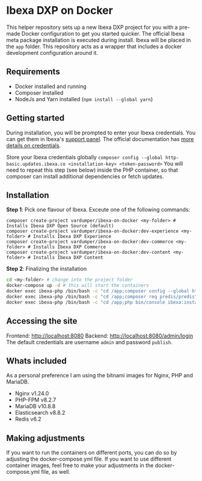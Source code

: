 # Ibexa DXP on Docker

This helper repository sets up a new Ibexa DXP project for you with a pre-made Docker configuration to get you started quicker.
The official Ibexa meta package installation is executed during install. Ibexa will be placed in the `app` folder. This repository acts as a wrapper that includes a docker development configuration around it.

## Requirements

- Docker installed and running
- Composer installed
- NodeJs and Yarn installed (`npm install --global yarn`)

## Getting started

During installation, you will be prompted to enter your Ibexa credentials. You can get them in Ibexa's [support panel](https://support.ibexa.co).
The official documentation has [more details on credentials](https://doc.ibexa.co/en/latest/getting_started/requirements/#ibexa-dxp-credentials).

Store your Ibexa credentials globally `composer config --global http-basic.updates.ibexa.co <installation-key> <token-password>`
You will need to repeat this step (see below) inside the PHP container, so that composer can install additional dependencies or fetch updates.

## Installation

**Step 1**: Pick one flavour of Ibexa. Exceute one of the following commands:

```
composer create-project vardumper/ibexa-on-docker <my-folder> # Installs Ibexa DXP Open Source (default)
composer create-project vardumper/ibexa-on-docker:dev-experience <my-folder> # Installs Ibexa DXP Experience
composer create-project vardumper/ibexa-on-docker:dev-commerce <my-folder> # Installs Ibexa DXP Commerce
composer create-project vardumper/ibexa-on-docker:dev-content <my-folder> # Installs Ibexa DXP Content
```

**Step 2**: Finalizing the installation

```bash
cd <my-folder> # change into the project folder
docker-compose up -d # this will start the containers
docker exec ibexa-php /bin/bash -c "cd /app;composer config --global http-basic.updates.ibexa.co <installation-key> <token-password>" # stored credentials in php container
docker exec ibexa-php /bin/bash -c "cd /app;composer req predis/predis" # add required package for redis
docker exec ibexa-php /bin/bash -c "cd /app;php bin/console ibexa:install" # initialize database, run migrations, finalize setup
```

## Accessing the site

Frontend: [http://localhost:8080](http://localhost:8080)
Backend: [http://localhost:8080/admin/login](http://localhost:8080/admin/login)
The default credentials are username `admin` and password `publish`.

## Whats included

As a personal preference I am using the bitnami images for Nginx, PHP and MariaDB.

- Nginx v1.24.0
- PHP-FPM v8.2.7
- MariaDB v10.8.8
- Elasticsearch v8.8.2
- Redis v6.2

## Making adjustments

If you want to run the containers on different ports, you can do so by adjusting the docker-compose.yml file.
If you want to use different container images, feel free to make your adjustments in the docker-compose.yml file, as well.
